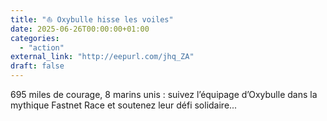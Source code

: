 ```yaml
---
title: "⛵ Oxybulle hisse les voiles"
date: 2025-06-26T00:00:00+01:00
categories: 
  - "action"
external_link: "http://eepurl.com/jhq_ZA"
draft: false
---
```

695 miles de courage, 8 marins unis : suivez l’équipage d’Oxybulle dans la mythique Fastnet Race et soutenez leur défi solidaire...

